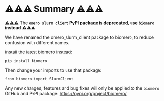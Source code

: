 # ⚠️⚠️⚠️ Summary ⚠️⚠️⚠️

⚠️⚠️⚠️ The **`omero_slurm_client` PyPI package is deprecated, use `biomero` instead** ⚠️⚠️⚠️

We have renamed the omero_slurm_client package to biomero, to reduce confusion with different names.

Install the latest biomero instead: 
```
pip install biomero
```

Then change your imports to use that package:
```
from biomero import SlurmClient
```

Any new changes, features and bug fixes will only be applied to the `biomero` GitHub and PyPI package: https://pypi.org/project/biomero/
